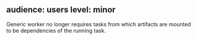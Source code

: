 audience: users
level: minor
---
Generic worker no longer requires tasks from which artifacts are mounted to be
dependencies of the running task.
